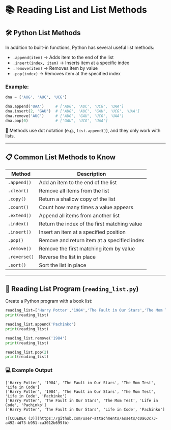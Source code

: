 # 📚 Reading List and List Methods

## 🛠️ Python List Methods
In addition to built-in functions, Python has several useful list methods:

- `.append(item)` → Adds item to the end of the list
- `.insert(index, item)` → Inserts item at a specific index
- `.remove(item)` → Removes item by value
- `.pop(index)` → Removes item at the specified index

### Example:
```python
dna = ['AUG', 'AUC', 'UCG']

dna.append('UAA')     # ['AUG', 'AUC', 'UCG', 'UAA']
dna.insert(2, 'GAU')  # ['AUG', 'AUC', 'GAU', 'UCG', 'UAA']
dna.remove('AUC')     # ['AUG', 'GAU', 'UCG', 'UAA']
dna.pop(0)            # ['GAU', 'UCG', 'UAA']
```

📌 Methods use dot notation (e.g., `list.append()`), and they only work with lists.

---

## 📋 Common List Methods to Know
| Method       | Description                                      |
|--------------|--------------------------------------------------|
| `.append()`  | Add an item to the end of the list               |
| `.clear()`   | Remove all items from the list                   |
| `.copy()`    | Return a shallow copy of the list                |
| `.count()`   | Count how many times a value appears             |
| `.extend()`  | Append all items from another list               |
| `.index()`   | Return the index of the first matching value     |
| `.insert()`  | Insert an item at a specified position           |
| `.pop()`     | Remove and return item at a specified index      |
| `.remove()`  | Remove the first matching item by value          |
| `.reverse()` | Reverse the list in place                        |
| `.sort()`    | Sort the list in place                           |

---

## 🛒 Reading List Program (`reading_list.py`)
Create a Python program with a book list:

```python
reading_list=['Harry Potter','1984','The Fault in Our Stars','The Mom Test','Life in Code']
print(reading_list)

reading_list.append('Pachinko')
print(reading_list)

reading_list.remove('1984')
print(reading_list)

reading_list.pop(2)
print(reading_list)
```

### 💻 Example Output
```
['Harry Potter', '1984', 'The Fault in Our Stars', 'The Mom Test', 'Life in Code']
['Harry Potter', '1984', 'The Fault in Our Stars', 'The Mom Test', 'Life in Code', 'Pachinko']
['Harry Potter', 'The Fault in Our Stars', 'The Mom Test', 'Life in Code', 'Pachinko']
['Harry Potter', 'The Fault in Our Stars', 'Life in Code', 'Pachinko']

![CODEDEX (3)](https://github.com/user-attachments/assets/c0a63c73-a492-4d73-b951-ca3012b699fb)
